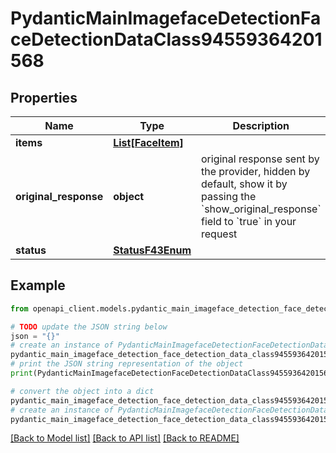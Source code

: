 # PydanticMainImagefaceDetectionFaceDetectionDataClass94559364201568


## Properties

Name | Type | Description | Notes
------------ | ------------- | ------------- | -------------
**items** | [**List[FaceItem]**](FaceItem.md) |  | [optional] 
**original_response** | **object** | original response sent by the provider, hidden by default, show it by passing the &#x60;show_original_response&#x60; field to &#x60;true&#x60; in your request | [optional] 
**status** | [**StatusF43Enum**](StatusF43Enum.md) |  | 

## Example

```python
from openapi_client.models.pydantic_main_imageface_detection_face_detection_data_class94559364201568 import PydanticMainImagefaceDetectionFaceDetectionDataClass94559364201568

# TODO update the JSON string below
json = "{}"
# create an instance of PydanticMainImagefaceDetectionFaceDetectionDataClass94559364201568 from a JSON string
pydantic_main_imageface_detection_face_detection_data_class94559364201568_instance = PydanticMainImagefaceDetectionFaceDetectionDataClass94559364201568.from_json(json)
# print the JSON string representation of the object
print(PydanticMainImagefaceDetectionFaceDetectionDataClass94559364201568.to_json())

# convert the object into a dict
pydantic_main_imageface_detection_face_detection_data_class94559364201568_dict = pydantic_main_imageface_detection_face_detection_data_class94559364201568_instance.to_dict()
# create an instance of PydanticMainImagefaceDetectionFaceDetectionDataClass94559364201568 from a dict
pydantic_main_imageface_detection_face_detection_data_class94559364201568_form_dict = pydantic_main_imageface_detection_face_detection_data_class94559364201568.from_dict(pydantic_main_imageface_detection_face_detection_data_class94559364201568_dict)
```
[[Back to Model list]](../README.md#documentation-for-models) [[Back to API list]](../README.md#documentation-for-api-endpoints) [[Back to README]](../README.md)



